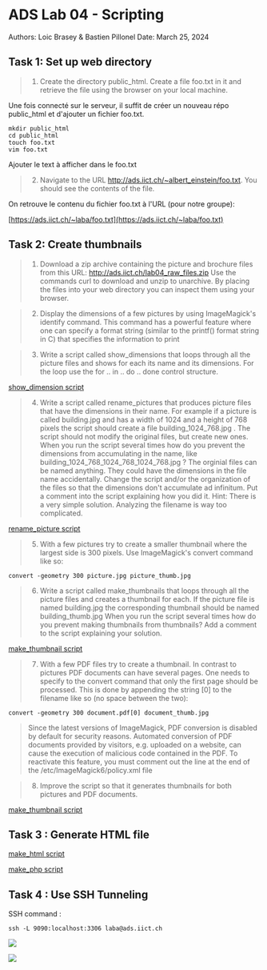 # ADS Lab 04 - Scripting
Authors: Loic Brasey & Bastien Pillonel
Date: March 25, 2024

## Task 1: Set up web directory

> 1. Create the directory public_html. Create a file foo.txt in it and retrieve the
file using the browser on your local machine.

Une fois connecté sur le serveur, il suffit de créer un nouveau répo public_html et d'ajouter un fichier foo.txt.

```
mkdir public_html
cd public_html
touch foo.txt
vim foo.txt
```

Ajouter le text à afficher dans le foo.txt

> 2. Navigate to the URL http://ads.iict.ch/~albert_einstein/foo.txt. You should see
the contents of the file.

On retrouve le contenu du fichier foo.txt à l'URL (pour notre groupe):

[https://ads.iict.ch/~laba/foo.txt](https://ads.iict.ch/~laba/foo.txt)

## Task 2: Create thumbnails

> 1. Download a zip archive containing the picture and brochure files from this URL:
http://ads.iict.ch/lab04_raw_files.zip Use the commands curl to download and
unzip to unarchive.
By placing the files into your web directory you can inspect them using your
browser.

> 2. Display the dimensions of a few pictures by using ImageMagick's identify
command. This command has a powerful feature where one can specify a format
string (similar to the printf() format string in C) that specifies the
information to print

> 3. Write a script called show_dimensions that loops through all the picture files
and shows for each its name and its dimensions. For the loop use the for .. in
.. do .. done control structure.

[show_dimension script](./show_dimensions)

> 4. Write a script called rename_pictures that produces picture files that have
the dimensions in their name. For example if a picture is called building.jpg
and has a width of 1024 and a height of 768 pixels the script should create a
file building_1024_768.jpg . The script should not modify the original files,
but create new ones.
When you run the script several times how do you prevent the dimensions from
accumulating in the name, like building_1024_768_1024_768_1024_768.jpg ? The
orginial files can be named anything. They could have the dimensions in the
file name accidentally. Change the script and/or the organization of the files
so that the dimensions don't accumulate ad infinitum. Put a comment into the
script explaining how you did it. Hint: There is a very simple solution.
Analyzing the filename is way too complicated.

[rename_picture script](./rename_pictures)

> 5. With a few pictures try to create a smaller thumbnail where the largest side is
300 pixels. Use ImageMagick's convert command like so:

```convert -geometry 300 picture.jpg picture_thumb.jpg```

> 6. Write a script called make_thumbnails that loops through all the picture files
and creates a thumbnail for each. If the picture file is named building.jpg
the corresponding thumbnail should be named building_thumb.jpg
When you run the script several times how do you prevent making thumbnails from
thumbnails? Add a comment to the script explaining your solution.

[make_thumbnail script](./make_thumbnails)

> 7. With a few PDF files try to create a thumbnail. In contrast to pictures PDF
documents can have several pages. One needs to specify to the convert command
that only the first page should be processed. This is done by appending the
string [0] to the filename like so (no space between the two):

```convert -geometry 300 document.pdf[0] document_thumb.jpg```

> Since the latest versions of ImageMagick, PDF conversion is disabled by default
for security reasons. Automated conversion of PDF documents provided by
visitors, e.g. uploaded on a website, can cause the execution of malicious code
contained in the PDF.
To reactivate this feature, you must comment out the <policy domain="coder"
rights="none" pattern="PDF" /> line at the end of the /etc/ImageMagick6/policy.xml file

> 8. Improve the script so that it generates thumbnails for both pictures and PDF
documents.

[make_thumbnail script](./make_thumbnails)

## Task 3 : Generate HTML file

[make_html script](./make_html.sh)

[make_php script](./make_php.sh)

## Task 4 : Use SSH Tunneling

SSH command :

```
ssh -L 9090:localhost:3306 laba@ads.iict.ch
```

![](./Screenshot%20from%202024-03-30%2017-48-25.png)

![](./Screenshot%20from%202024-03-30%2017-48-33.png)
